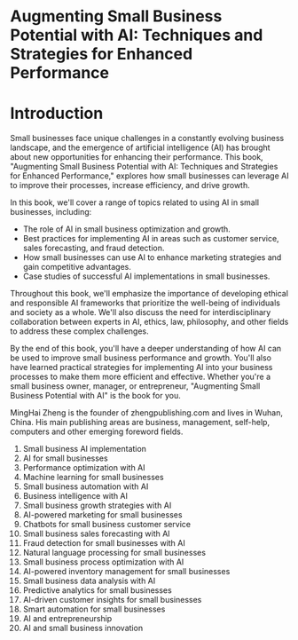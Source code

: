 # Augmenting Small Business Potential with AI: Techniques and Strategies for Enhanced Performance

# Introduction

Small businesses face unique challenges in a constantly evolving business landscape, and the emergence of artificial intelligence (AI) has brought about new opportunities for enhancing their performance. This book, "Augmenting Small Business Potential with AI: Techniques and Strategies for Enhanced Performance," explores how small businesses can leverage AI to improve their processes, increase efficiency, and drive growth.

In this book, we'll cover a range of topics related to using AI in small businesses, including:

* The role of AI in small business optimization and growth.
* Best practices for implementing AI in areas such as customer service, sales forecasting, and fraud detection.
* How small businesses can use AI to enhance marketing strategies and gain competitive advantages.
* Case studies of successful AI implementations in small businesses.

Throughout this book, we'll emphasize the importance of developing ethical and responsible AI frameworks that prioritize the well-being of individuals and society as a whole. We'll also discuss the need for interdisciplinary collaboration between experts in AI, ethics, law, philosophy, and other fields to address these complex challenges.

By the end of this book, you'll have a deeper understanding of how AI can be used to improve small business performance and growth. You'll also have learned practical strategies for implementing AI into your business processes to make them more efficient and effective. Whether you're a small business owner, manager, or entrepreneur, "Augmenting Small Business Potential with AI" is the book for you.

MingHai Zheng is the founder of zhengpublishing.com and lives in Wuhan, China. His main publishing areas are business, management, self-help, computers and other emerging foreword fields.



1. Small business AI implementation
2. AI for small businesses
3. Performance optimization with AI
4. Machine learning for small businesses
5. Small business automation with AI
6. Business intelligence with AI
7. Small business growth strategies with AI
8. AI-powered marketing for small businesses
9. Chatbots for small business customer service
10. Small business sales forecasting with AI
11. Fraud detection for small businesses with AI
12. Natural language processing for small businesses
13. Small business process optimization with AI
14. AI-powered inventory management for small businesses
15. Small business data analysis with AI
16. Predictive analytics for small businesses
17. AI-driven customer insights for small businesses
18. Smart automation for small businesses
19. AI and entrepreneurship
20. AI and small business innovation

